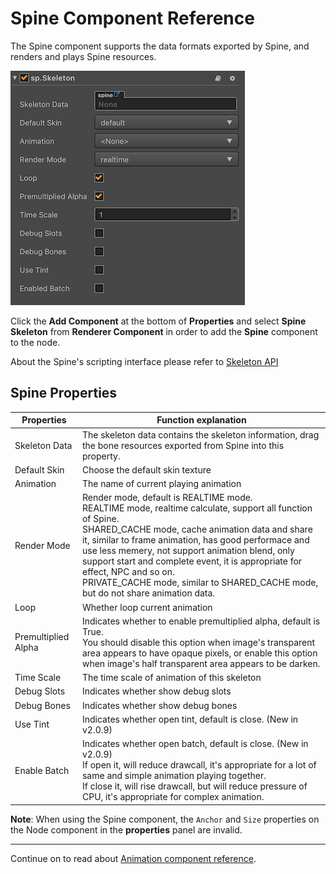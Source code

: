 # Spine Component Reference

The Spine component supports the data formats exported by Spine, and renders and plays Spine resources.

![spine](./spine/spine-properties.png)

Click the **Add Component** at the bottom of **Properties** and select **Spine Skeleton** from **Renderer Component** in order to add the **Spine** component to the node.

About the Spine's scripting interface please refer to [Skeleton API](../../../api/en/classes/Skeleton.html)

## Spine Properties

| Properties |   Function explanation
| ------------------ | ------------------ |
| Skeleton Data      | The skeleton data contains the skeleton information, drag the bone resources exported from Spine into this property.
| Default Skin       | Choose the default skin texture
| Animation          | The name of current playing animation
| Render Mode        | Render mode, default is REALTIME mode.<br>REALTIME mode, realtime calculate, support all function of Spine.<br>SHARED_CACHE mode, cache animation data and share it, similar to frame animation, has good performace and use less memery, not support animation blend, only support start and complete event, it is appropriate for effect, NPC and so on.<br>PRIVATE_CACHE mode, similar to SHARED_CACHE mode, but do not share animation data.
| Loop               | Whether loop current animation
| Premultiplied Alpha| Indicates whether to enable premultiplied alpha, default is True.<br>You should disable this option when image's transparent area appears to have opaque pixels, or enable this option when image's half transparent area appears to be darken.
| Time Scale         | The time scale of animation of this skeleton
| Debug Slots        | Indicates whether show debug slots
| Debug Bones        | Indicates whether show debug bones
| Use Tint           | Indicates whether open tint, default is close. (New in v2.0.9)
| Enable Batch       | Indicates whether open batch, default is close. (New in v2.0.9)<br>If open it, will reduce drawcall, it's appropriate for a lot of same and simple animation playing together.<br>If close it, will rise drawcall, but will reduce pressure of CPU, it's appropriate for complex animation.

**Note**: When using the Spine component, the `Anchor` and `Size` properties on the Node component in the **properties** panel are invalid.


---

Continue on to read about [Animation component reference](animation.md).

